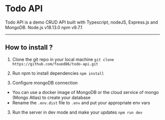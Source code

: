 # Todo API
Todo API is a demo CRUD API built with Typescript, nodeJS, Express.js and MongoDB.
Node.js v18.13.0
npm v9.7.1

---

## How to install ?

1. Clone the git repo in your local machine
`git clone https://github.com/foued86/todo-api.git`

2. Run npm to install dependencies
`npm install`

3. Configure mongoDB connection
  - You can use a docker image of MongoDB or the cloud service of mongo (Mongo Atlas) to create your database
  - Rename the `.env.dist` file to `.env` and put your appropriate env vars

3. Run the server in dev mode and make your updates
`npm run dev`